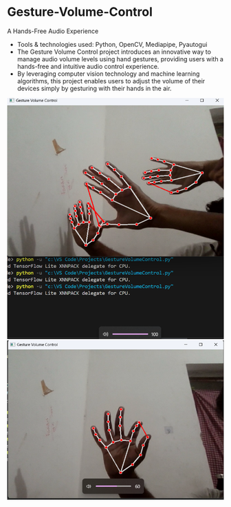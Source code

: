 # Gesture-Volume-Control

A Hands-Free Audio Experience
- Tools & technologies used: Python, OpenCV, Mediapipe, Pyautogui
- The Gesture Volume Control project introduces an innovative way to manage audio volume levels using hand
  gestures, providing users with a hands-free and intuitive audio control experience.
- By leveraging computer vision technology and machine learning algorithms, this project enables users to adjust
  the volume of their devices simply by gesturing with their hands in the air.


<img src="img/Screenshot82.png"> <br/>
<img src="img/Screenshot89.png"> <br/>
